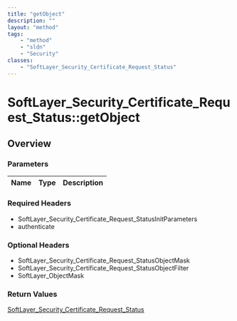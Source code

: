 ```yaml
---
title: "getObject"
description: ""
layout: "method"
tags:
    - "method"
    - "sldn"
    - "Security"
classes:
    - "SoftLayer_Security_Certificate_Request_Status"
---
```

# SoftLayer_Security_Certificate_Request_Status::getObject
## Overview 


### Parameters 
|Name | Type | Description |
| --- | --- | --- |


### Required Headers
* SoftLayer_Security_Certificate_Request_StatusInitParameters
* authenticate

### Optional Headers
* SoftLayer_Security_Certificate_Request_StatusObjectMask
* SoftLayer_Security_Certificate_Request_StatusObjectFilter
* SoftLayer_ObjectMask

### Return Values
<a href='/reference/datatypes/SoftLayer_Security_Certificate_Request_Status'>SoftLayer_Security_Certificate_Request_Status </a>

